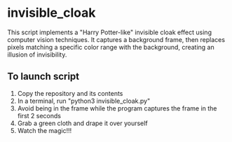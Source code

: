 # invisible_cloak

This script implements a "Harry Potter-like" invisible cloak effect using 
computer vision techniques. It captures a background frame, then replaces
pixels matching a specific color range with the background, creating an
illusion of invisibility.

## To launch script ##
1. Copy the repository and its contents
2. In a terminal, run "python3 invisible_cloak.py"
3. Avoid being in the frame while the program captures the frame in the first 2 seconds
4. Grab a green cloth and drape it over yourself
5. Watch the magic!!!
